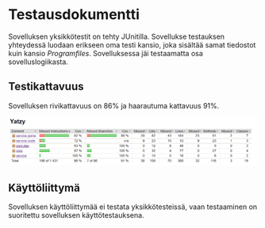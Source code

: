 # Testausdokumentti
Sovelluksen yksikkötestit on tehty JUnitilla. Sovellukse testauksen yhteydessä luodaan erikseen oma testi kansio, joka sisältää samat tiedostot kuin kansio *Programfiles*. Sovelluksessa jäi testaamatta osa sovelluslogiikasta.

## Testikattavuus
Sovelluksen rivikattavuus on 86% ja haarautuma kattavuus 91%.

![Testi kattavuus](https://github.com/tsa-dom/ot-harjoitustyo/blob/master/Images/image9.png)

## Käyttöliittymä
Sovelluksen käyttöliittymää ei testata yksikkötesteissä, vaan testaaminen on suoritettu sovelluksen käyttötestauksena.
